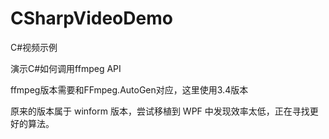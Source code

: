 # CSharpVideoDemo
C#视频示例

演示C#如何调用ffmpeg API

ffmpeg版本需要和FFmpeg.AutoGen对应，这里使用3.4版本

原来的版本属于 winform 版本，尝试移植到 WPF 中发现效率太低，正在寻找更好的算法。

